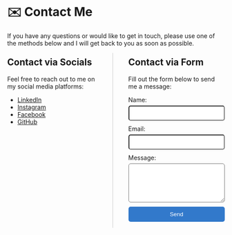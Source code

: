 # ✉️ Contact Me

If you have any questions or would like to get in touch, please use one of the methods below and I will get back to you as soon as possible.
<div style="display: flex; justify-content: space-between; margin-top: -20px;">
  <div style="width: 48%;">
    <h2>Contact via Socials</h2>
    <p>Feel free to reach out to me on my social media platforms:</p>
    <ul>
      <li><a href="https://www.linkedin.com/in/pratyushsudhakar/" target="_blank">LinkedIn</a></li>
      <li><a href="https://instagram.com/pratyush.sudhakar" target="_blank">Instagram</a></li>
      <li><a href="https://www.facebook.com/pratyush.sudhakar" target="_blank">Facebook</a></li>
      <li><a href="https://github.com/pratyush1712" target="_blank">GitHub</a></li>
    </ul>
  </div>
  <div style="border-left: 1px solid #ccc; margin: 20px 20px 0px; padding:8px;"></div>
  <div style="width: 48%;">
    <h2>Contact via Form</h2>
    <p>Fill out the form below to send me a message:</p>
    <form id="contactForm" action="/api/contact" method="POST">
      <div style="margin-bottom: 10px;">
        <label for="name" style="display: block; margin-bottom: 5px;">Name:</label>
        <input type="text" id="name" name="name" required style="width: 100%; height: 35px; border-radius:5px; padding: 8px; box-sizing: border-box;">
      </div>
      <div style="margin-bottom: 10px;">
        <label for="email" style="display: block; margin-bottom: 5px;">Email:</label>
        <input type="email" id="email" name="email" required style="width: 100%; height: 35px; border-radius:5px; padding: 8px; box-sizing: border-box;">
      </div>
      <div style="margin-bottom: 10px;">
        <label for="message" style="display: block; margin-bottom: 5px;">Message:</label>
        <textarea id="message" name="message" required style="width: 100%; border-radius:5px; height: 90px; padding: 8px; box-sizing: border-box;"></textarea>
      </div>
      <input name="honeypot" class="visually-hidden" tabindex="-1" autocomplete="off" type="hidden">
      <button type="submit" style="padding: 10px 15px; background-color: #3279CB; color: white; border: none; border-radius:5px; cursor: pointer; width: 100%;">Send</button>
    </form>
  </div>
</div>